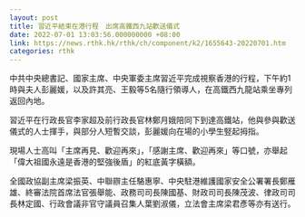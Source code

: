 ```yaml
---
layout: post
title: 習近平結束在港行程　出席高鐵西九站歡送儀式　
date: 2022-07-01 13:03:56.000000000 +08:00
link: https://news.rthk.hk/rthk/ch/component/k2/1655643-20220701.htm
categories: rthk
---
```


中共中央總書記、國家主席、中央軍委主席習近平完成視察香港的行程，下午約1時與夫人彭麗媛，以及許其亮、王毅等5名隨行領導人，在高鐵西九龍站乘坐專列返回內地。

習近平在行政長官李家超及前行政長官林鄭月娥陪同下到達高鐵站，他與參與歡送儀式的人士揮手，與部分人短暫交談，彭麗媛向在場的小學生竪起拇指。

現場人士高叫「主席再見、歡迎再來」，「感謝主席、歡迎再來」等口號，亦舉起「偉大祖國永遠是香港的堅強後盾」的紅底黃字橫額。

全國政協副主席梁振英、中聯辧主任駱惠寧、中央駐港維護國家安全公署署長鄭雁雄、終審法院首席法官張舉能、政務司司長陳國基、財政司司長陳茂波、律政司司長林定國、行政會議非官守議員召集人葉劉淑儀，立法會主席梁君彥等亦有送行。
